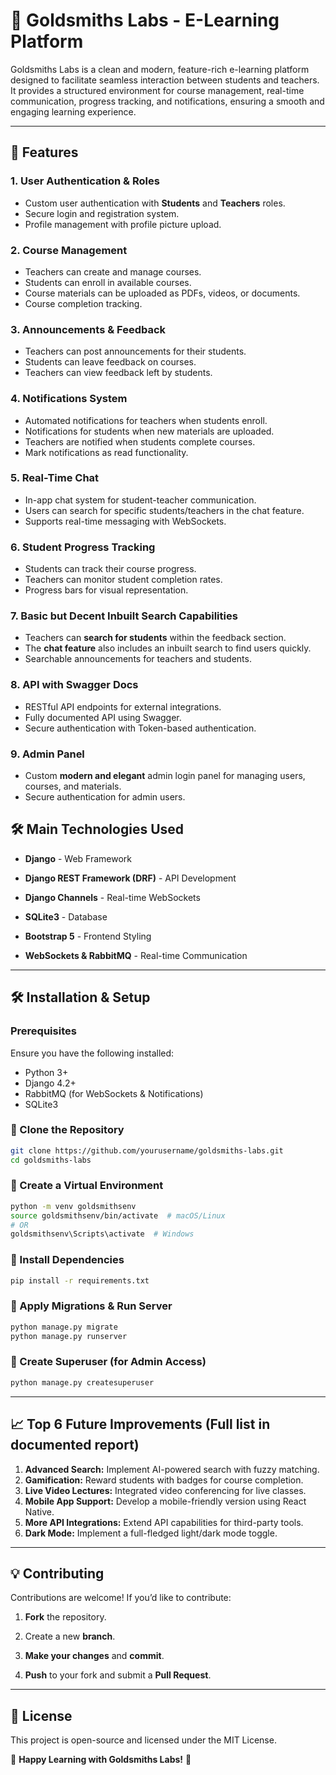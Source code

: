 
# 🚀 Goldsmiths Labs - E-Learning Platform

Goldsmiths Labs is a clean and modern, feature-rich e-learning platform designed to facilitate seamless interaction between students and teachers. It provides a structured environment for course management, real-time communication, progress tracking, and notifications, ensuring a smooth and engaging learning experience.

----------

## 📌 Features

### 1. User Authentication & Roles

-   Custom user authentication with **Students** and **Teachers** roles.
-   Secure login and registration system.
-   Profile management with profile picture upload.

### 2. Course Management

-   Teachers can create and manage courses.
-   Students can enroll in available courses.
-   Course materials can be uploaded as PDFs, videos, or documents.
-   Course completion tracking.

### 3. Announcements & Feedback

-   Teachers can post announcements for their students.
-   Students can leave feedback on courses.
-   Teachers can view feedback left by students.

### 4. Notifications System

-   Automated notifications for teachers when students enroll.
-   Notifications for students when new materials are uploaded.
-   Teachers are notified when students complete courses.
-   Mark notifications as read functionality.

### 5. Real-Time Chat

-   In-app chat system for student-teacher communication.
-   Users can search for specific students/teachers in the chat feature.
-   Supports real-time messaging with WebSockets.

### 6. Student Progress Tracking

-   Students can track their course progress.
-   Teachers can monitor student completion rates.
-   Progress bars for visual representation.

### 7. Basic but Decent Inbuilt Search Capabilities

-   Teachers can **search for students** within the feedback section.
-   The **chat feature** also includes an inbuilt search to find users quickly.
-   Searchable announcements for teachers and students.

### 8. API with Swagger Docs

-   RESTful API endpoints for external integrations.
-   Fully documented API using Swagger.
-   Secure authentication with Token-based authentication.

### 9. Admin Panel

-   Custom **modern and elegant** admin login panel for managing users, courses, and materials.
-   Secure authentication for admin users.

##  🛠️ **Main Technologies Used**

-  **Django** - Web Framework

-  **Django REST Framework (DRF)** - API Development

-  **Django Channels** - Real-time WebSockets

-  **SQLite3** - Database

-  **Bootstrap 5** - Frontend Styling

-  **WebSockets & RabbitMQ** - Real-time Communication

----------

## 🛠 Installation & Setup

### Prerequisites

Ensure you have the following installed:

-   Python 3+
-   Django 4.2+
-   RabbitMQ (for WebSockets & Notifications)
-   SQLite3


### 🔹 Clone the Repository

```sh
git clone https://github.com/yourusername/goldsmiths-labs.git
cd goldsmiths-labs

```

### 🔹 Create a Virtual Environment

```sh
python -m venv goldsmithsenv
source goldsmithsenv/bin/activate  # macOS/Linux
# OR
goldsmithsenv\Scripts\activate  # Windows

```

### 🔹 Install Dependencies

```sh
pip install -r requirements.txt

```

### 🔹 Apply Migrations & Run Server

```sh
python manage.py migrate
python manage.py runserver

```

### 🔹 Create Superuser (for Admin Access)

```sh
python manage.py createsuperuser

```

----------

## 📈 Top 6 Future Improvements (Full list in documented report)

1.  **Advanced Search:** Implement AI-powered search with fuzzy matching.
2.  **Gamification:** Reward students with badges for course completion.
3.  **Live Video Lectures:** Integrated video conferencing for live classes.
4.  **Mobile App Support:** Develop a mobile-friendly version using React Native.
5.  **More API Integrations:** Extend API capabilities for third-party tools.
6.  **Dark Mode:** Implement a full-fledged light/dark mode toggle.

----------

##  💡 **Contributing**

Contributions are welcome! If you’d like to contribute:

1.  **Fork** the repository.

2. Create a new **branch**.

3.  **Make your changes** and **commit**.

4.  **Push** to your fork and submit a **Pull Request**.

----------

## 📜 License

This project is open-source and licensed under the MIT License.

🎉 **Happy Learning with Goldsmiths Labs!** 🚀